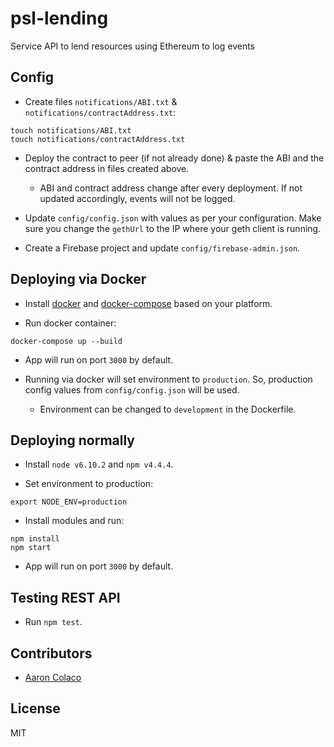 # psl-lending
Service API to lend resources using Ethereum to log events

## Config

* Create files `notifications/ABI.txt` & `notifications/contractAddress.txt`:
```console
touch notifications/ABI.txt
touch notifications/contractAddress.txt
```

* Deploy the contract to peer (if not already done) & paste the ABI and the contract address in files created above.
  * ABI and contract address change after every deployment. If not updated accordingly, events will not be logged.

* Update `config/config.json` with values as per your configuration. Make sure you change the `gethUrl` to the IP where your geth client is running.
* Create a Firebase project and update `config/firebase-admin.json`.

## Deploying via Docker
* Install [docker](https://docs.docker.com/engine/installation/) and [docker-compose](https://docs.docker.com/compose/install/) based on your platform.

* Run docker container:
```console
docker-compose up --build
```

* App will run on port `3000` by default.

* Running via docker will set environment to `production`. So, production config values from `config/config.json` will be used.
  * Environment can be changed to `development` in the Dockerfile.

## Deploying normally
* Install `node v6.10.2` and `npm v4.4.4`.

* Set environment to production:
```console
export NODE_ENV=production
```

* Install modules and run:
```console
npm install
npm start
```

* App will run on port `3000` by default.

## Testing REST API
* Run `npm test`.

## Contributors
* [Aaron Colaco](http://aaroncolaco.com)

## License

MIT
